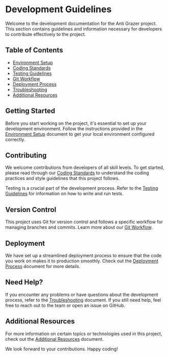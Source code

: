 # Development Guidelines

Welcome to the development documentation for the Anti Grazer project. This section contains guidelines and information necessary for developers to contribute effectively to the project.

## Table of Contents

- [Environment Setup](environment-setup.md)
- [Coding Standards](coding-standards.md)
- [Testing Guidelines](testing-guidelines.md)
- [Git Workflow](git-workflow.md)
- [Deployment Process](deployment-process.md)
- [Troubleshooting](troubleshooting.md)
- [Additional Resources](additional-resources.md)

## Getting Started

Before you start working on the project, it's essential to set up your development environment. Follow the instructions provided in the [Environment Setup](environment-setup.md) document to get your local environment configured correctly.

## Contributing

We welcome contributions from developers of all skill levels. To get started, please read through our [Coding Standards](coding-standards.md) to understand the coding practices and style guidelines that this project follows.

Testing is a crucial part of the development process. Refer to the [Testing Guidelines](testing-guidelines.md) for information on how to write and run tests.

## Version Control

This project uses Git for version control and follows a specific workflow for managing branches and commits. Learn more about our [Git Workflow](git-workflow.md).

## Deployment

We have set up a streamlined deployment process to ensure that the code you work on makes it to production smoothly. Check out the [Deployment Process](deployment-process.md) document for more details.

## Need Help?

If you encounter any problems or have questions about the development process, refer to the [Troubleshooting](troubleshooting.md) document. If you still need help, feel free to reach out to the team or open an issue on GitHub.

## Additional Resources

For more information on certain topics or technologies used in this project, check out the [Additional Resources](additional-resources.md) document.

We look forward to your contributions. Happy coding!
